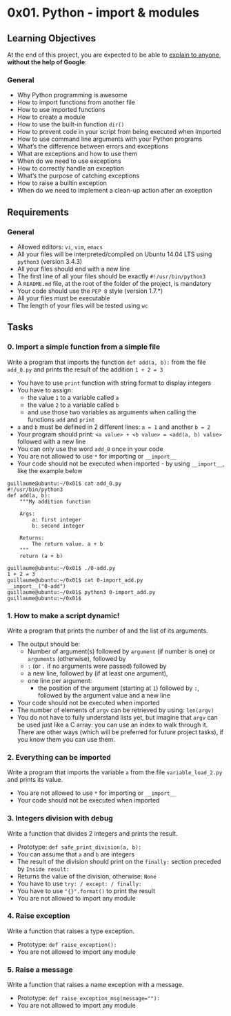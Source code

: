 # 0x01. Python - import & modules
## Learning Objectives

At the end of this project, you are expected to be able to  [explain to anyone](https://intranet.hbtn.io/rltoken/DGJbUngYK44afizZUowfvA "explain to anyone"),  **without the help of Google**:

### General

-   Why Python programming is awesome
-   How to import functions from another file
-   How to use imported functions
-   How to create a module
-   How to use the built-in function  `dir()`
-   How to prevent code in your script from being executed when imported
-   How to use command line arguments with your Python programs
-   What’s the difference between errors and exceptions
-   What are exceptions and how to use them
-   When do we need to use exceptions
-   How to correctly handle an exception
-   What’s the purpose of catching exceptions
-   How to raise a builtin exception
-   When do we need to implement a clean-up action after an exception
## Requirements

### General

-   Allowed editors:  `vi`,  `vim`,  `emacs`
-   All your files will be interpreted/compiled on Ubuntu 14.04 LTS using  `python3`  (version 3.4.3)
-   All your files should end with a new line
-   The first line of all your files should be exactly  `#!/usr/bin/python3`
-   A  `README.md`  file, at the root of the folder of the project, is mandatory
-   Your code should use the  `PEP 8`  style (version 1.7.*)
-   All your files must be executable
-   The length of your files will be tested using  `wc`
## Tasks

### 0. Import a simple function from a simple file

Write a program that imports the function  `def add(a, b):`  from the file  `add_0.py`  and prints the result of the addition  `1 + 2 = 3`

-   You have to use  `print`  function with string format to display integers
-   You have to assign:
    -   the value  `1`  to a variable called  `a`
    -   the value  `2`  to a variable called  `b`
    -   and use those two variables as arguments when calling the functions  `add`  and  `print`
-   `a`  and  `b`  must be defined in 2 different lines:  `a = 1`  and another  `b = 2`
-   Your program should print:  `<a value> + <b value> = <add(a, b) value>`  followed with a new line
-   You can only use the word  `add_0`  once in your code
-   You are not allowed to use  `*`  for importing or  `__import__`
-   Your code should not be executed when imported - by using  `__import__`, like the example below
```
guillaume@ubuntu:~/0x01$ cat add_0.py
#!/usr/bin/python3
def add(a, b):
    """My addition function

    Args:
        a: first integer
        b: second integer

    Returns:
        The return value. a + b
    """
    return (a + b)

guillaume@ubuntu:~/0x01$ ./0-add.py
1 + 2 = 3
guillaume@ubuntu:~/0x01$ cat 0-import_add.py
__import__("0-add")
guillaume@ubuntu:~/0x01$ python3 0-import_add.py 
guillaume@ubuntu:~/0x01$ 
```
### 1. How to make a script dynamic!

Write a program that prints the number of and the list of its arguments.

-   The output should be:
    -   Number of argument(s) followed by  `argument`  (if number is one) or  `arguments`  (otherwise), followed by
    -   `:`  (or  `.`  if no arguments were passed) followed by
    -   a new line, followed by (if at least one argument),
    -   one line per argument:
        -   the position of the argument (starting at  `1`) followed by  `:`, followed by the argument value and a new line
-   Your code should not be executed when imported
-   The number of elements of  `argv`  can be retrieved by using:  `len(argv)`
-   You do not have to fully understand lists yet, but imagine that  `argv`  can be used just like a C array: you can use an index to walk through it. There are other ways (which will be preferred for future project tasks), if you know them you can use them.
### 2. Everything can be imported

Write a program that imports the variable  `a`  from the file  `variable_load_2.py`  and prints its value.

-   You are not allowed to use  `*`  for importing or  `__import__`
-   Your code should not be executed when imported
### 3. Integers division with debug

Write a function that divides 2 integers and prints the result.

-   Prototype:  `def safe_print_division(a, b):`
-   You can assume that  `a`  and  `b`  are integers
-   The result of the division should print on the  `finally:`  section preceded by  `Inside result:`
-   Returns the value of the division, otherwise:  `None`
-   You have to use  `try: / except: / finally:`
-   You have to use  `"{}".format()`  to print the result
-   You are not allowed to import any module
### 4. Raise exception

Write a function that raises a type exception.

-   Prototype:  `def raise_exception():`
-   You are not allowed to import any module
### 5. Raise a message

Write a function that raises a name exception with a message.

-   Prototype:  `def raise_exception_msg(message=""):`
-   You are not allowed to import any module
